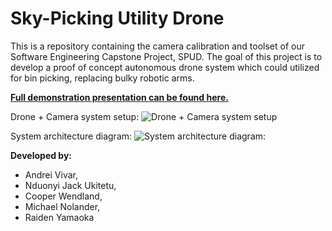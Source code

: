 # Sky-Picking Utility Drone

This is a repository containing the camera calibration and toolset of our Software Engineering Capstone Project, SPUD. The goal of this project is to develop a proof of concept autonomous drone system which could utilized for bin picking, replacing bulky robotic arms.

[**Full demonstration presentation can be found here.**](https://youtu.be/ZC4Ba-YLhA8)

Drone + Camera system setup:
![Drone + Camera system setup](https://i.imgur.com/CMEJh1t.jpeg)

System architecture diagram:
![System architecture diagram:](https://i.imgur.com/Ks4ODhP.jpeg)

**Developed by:** 
 - Andrei Vivar,
 - Nduonyi Jack Ukitetu,
 - Cooper Wendland,
 - Michael Nolander,
 - Raiden Yamaoka
